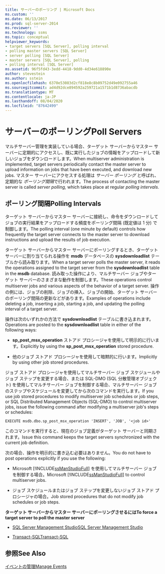 ```yaml
---
title: サーバーのポーリング | Microsoft Docs
ms.custom: ''
ms.date: 06/13/2017
ms.prod: sql-server-2014
ms.reviewer: ''
ms.technology: ssms
ms.topic: conceptual
helpviewer_keywords:
- target servers [SQL Server], polling interval
- polling master servers [SQL Server]
- server polling [SQL Server]
- master servers [SQL Server], polling
- polling interval [SQL Server]
ms.assetid: 96f5fd43-3edd-4418-9dd0-4d34e618890e
author: stevestein
ms.author: sstein
ms.openlocfilehash: 6370e53083d2cf818e8c8b09752d49e092755a46
ms.sourcegitcommit: ad4d92dce894592a259721a1571b1d8736abacdb
ms.translationtype: MT
ms.contentlocale: ja-JP
ms.lasthandoff: 08/04/2020
ms.locfileid: "87642499"
---
```

# <a name="poll-servers"></a><span data-ttu-id="5c00a-102">サーバーのポーリング</span><span class="sxs-lookup"><span data-stu-id="5c00a-102">Poll Servers</span></span>
  <span data-ttu-id="5c00a-103">マルチサーバー管理を実装している場合、ターゲット サーバーからマスター サーバーに定期的にアクセスし、既に実行したジョブの情報をアップロードして新しいジョブをダウンロードします。</span><span class="sxs-lookup"><span data-stu-id="5c00a-103">When multiserver administration is implemented, target servers periodically contact the master server to upload information on jobs that have been executed, and download new jobs.</span></span> <span data-ttu-id="5c00a-104">マスター サーバーにアクセスする処理は *サーバー ポーリング* と呼ばれ、定期的な *ポーリング間隔*で行われます。</span><span class="sxs-lookup"><span data-stu-id="5c00a-104">The process of contacting the master server is called *server polling,* which takes place at regular *polling intervals.*</span></span>  
  
## <a name="polling-intervals"></a><span data-ttu-id="5c00a-105">ポーリング間隔</span><span class="sxs-lookup"><span data-stu-id="5c00a-105">Polling Intervals</span></span>  
 <span data-ttu-id="5c00a-106">ターゲット サーバーからマスター サーバーに接続し、命令をダウンロードしてジョブの実行結果をアップロードする頻度をポーリング間隔 (既定値は 1 分) で制御します。</span><span class="sxs-lookup"><span data-stu-id="5c00a-106">The polling interval (one minute by default) controls how frequently the target server connects to the master server to download instructions and upload the results of job execution.</span></span>  
  
 <span data-ttu-id="5c00a-107">ターゲット サーバーからマスター サーバーにポーリングするとき、ターゲット サーバーに割り当てられる操作を **msdb** データベースの **sysdownloadlist** テーブルから読み取ります。</span><span class="sxs-lookup"><span data-stu-id="5c00a-107">When a target server polls the master server, it reads the operations assigned to the target server from the **sysdownloadlist** table in the **msdb** database.</span></span> <span data-ttu-id="5c00a-108">読み取った操作により、マルチサーバー ジョブやターゲット サーバーのさまざまな動作を制御します。</span><span class="sxs-lookup"><span data-stu-id="5c00a-108">These operations control multiserver jobs and various aspects of the behavior of a target server.</span></span> <span data-ttu-id="5c00a-109">操作の例には、ジョブの削除、ジョブの挿入、ジョブの開始、ターゲット サーバーのポーリング間隔の更新などがあります。</span><span class="sxs-lookup"><span data-stu-id="5c00a-109">Examples of operations include deleting a job, inserting a job, starting a job, and updating the polling interval of a target server.</span></span>  
  
 <span data-ttu-id="5c00a-110">操作は次のいずれかの方法で **sysdownloadlist** テーブルに書き込まれます。</span><span class="sxs-lookup"><span data-stu-id="5c00a-110">Operations are posted to the **sysdownloadlist** table in either of the following ways:</span></span>  
  
-   <span data-ttu-id="5c00a-111">**sp_post_msx_operation** ストアド プロシージャを使用して明示的に行います。</span><span class="sxs-lookup"><span data-stu-id="5c00a-111">Explicitly by using the **sp_post_msx_operation** stored procedure.</span></span>  
  
-   <span data-ttu-id="5c00a-112">他のジョブ ストアド プロシージャを使用して暗黙的に行います。</span><span class="sxs-lookup"><span data-stu-id="5c00a-112">Implicitly by using other job stored procedures.</span></span>  
  
 <span data-ttu-id="5c00a-113">ジョブ ストアド プロシージャを使用してマルチサーバー ジョブ スケジュールやジョブ ステップを変更する場合、または SQL-DMO (SQL 分散管理オブジェクト) を使用してマルチサーバー ジョブを制御する場合、マルチサーバー ジョブのステップやスケジュールを変更してから次のコマンドを実行します。</span><span class="sxs-lookup"><span data-stu-id="5c00a-113">If you use job stored procedures to modify multiserver job schedules or job steps, or SQL Distributed Management Objects (SQL-DMO) to control multiserver jobs, issue the following command after modifying a multiserver job's steps or schedules:</span></span>  
  
```  
EXECUTE msdb.dbo.sp_post_msx_operation 'INSERT', 'JOB', '<job id>'  
```  
  
 <span data-ttu-id="5c00a-114">このコマンドを実行すると、現在のジョブ定義がターゲット サーバーと同期されます。</span><span class="sxs-lookup"><span data-stu-id="5c00a-114">Issue this command keeps the target servers synchronized with the current job definition.</span></span>  
  
 <span data-ttu-id="5c00a-115">次の場合、操作を明示的に書き込む必要はありません。</span><span class="sxs-lookup"><span data-stu-id="5c00a-115">You do not have to post operations explicitly if you use the following:</span></span>  
  
-   <span data-ttu-id="5c00a-116">Microsoft [!INCLUDE[ssManStudioFull](../../includes/ssmanstudiofull-md.md)] を使用してマルチサーバー ジョブを制御する場合。</span><span class="sxs-lookup"><span data-stu-id="5c00a-116">Microsoft [!INCLUDE[ssManStudioFull](../../includes/ssmanstudiofull-md.md)] to control multiserver jobs.</span></span>  
  
-   <span data-ttu-id="5c00a-117">ジョブ スケジュールまたはジョブ ステップを変更しないジョブ ストアド プロシージャの場合。</span><span class="sxs-lookup"><span data-stu-id="5c00a-117">Job stored procedures that do not modify job schedules or job steps.</span></span>  
  
 <span data-ttu-id="5c00a-118">**ターゲット サーバーからマスター サーバーにポーリングさせるには**</span><span class="sxs-lookup"><span data-stu-id="5c00a-118">**To force a target server to poll the master server**</span></span>  
  
-   [<span data-ttu-id="5c00a-119">SQL Server Management Studio</span><span class="sxs-lookup"><span data-stu-id="5c00a-119">SQL Server Management Studio</span></span>](force-a-target-server-to-poll-the-master-server.md)  
  
-   [<span data-ttu-id="5c00a-120">Transact-SQL</span><span class="sxs-lookup"><span data-stu-id="5c00a-120">Transact-SQL</span></span>](/sql/relational-databases/system-stored-procedures/sp-post-msx-operation-transact-sql)  
  
## <a name="see-also"></a><span data-ttu-id="5c00a-121">参照</span><span class="sxs-lookup"><span data-stu-id="5c00a-121">See Also</span></span>  
 [<span data-ttu-id="5c00a-122">イベントの管理</span><span class="sxs-lookup"><span data-stu-id="5c00a-122">Manage Events</span></span>](manage-events.md)  
  
  
